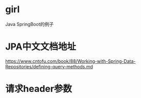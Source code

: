 # girl
Java SpringBoot的例子
# JPA中文文档地址
https://www.cntofu.com/book/88/Working-with-Spring-Data-Repositories/defining-query-methods.md
# 请求header参数